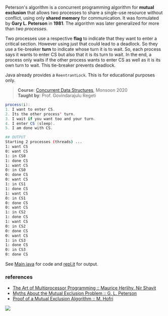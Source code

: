 Peterson's algorithm is a concurrent programming
algorithm for **mutual exclusion** that allows two
processes to share a single-use resource without
conflict, using only **shared memory** for communication.
It was formulated by **Gary L. Peterson** in **1981**.
The algorithm was later generalized for more than
*two processes*.

Two processes use a respective **flag** to
indicate that they want to enter a critical
section. However using just that could lead to
a deadlock. So they use a tie-breaker **turn** to
indicate whose turn it is to wait. So, each
process says it wants to enter CS but also that
it is its turn to wait. In the end, a process
only waits if the other process wants to enter
CS as well as it is its own turn to wait. This
tie-breaker prevents deadlock.

Java already provides a `ReentrantLock`. This is
for educational purposes only.

> **Course**: [Concurrent Data Structures], Monsoon 2020\
> **Taught by**: Prof. Govindarajulu Regeti

[Concurrent Data Structures]: https://github.com/iiithf/concurrent-data-structures

```java
process(i):
1. I want to enter CS.
2. Its the other process' turn.
3. I wait if you want too and your turn.
4. I enter CS (sleep).
5. I am done with CS.
```

```bash
## OUTPUT
Starting 2 processes (threads) ...
1: want CS
0: want CS
1: in CS0
1: done CS
1: want CS
0: in CS0
0: done CS
0: want CS
1: in CS1
1: done CS
1: want CS
0: in CS1
0: done CS
0: want CS
1: in CS2
1: done CS
1: want CS
0: in CS2
0: done CS
0: want CS
1: in CS3
1: done CS
0: in CS3
0: done CS
```

See [Main.java] for code and [repl.it] for output.

[Main.java]: https://repl.it/@wolfram77/peterson-algorithm#Main.java
[repl.it]: https://peterson-algorithm.wolfram77.repl.run


### references

- [The Art of Multiprocessor Programming :: Maurice Herlihy, Nir Shavit](https://dl.acm.org/doi/book/10.5555/2385452)
- [Myths About the Mutual Exclusion Problem :: G. L. Peterson](https://zoo.cs.yale.edu/classes/cs323/doc/Peterson.pdf)
- [Proof of a Mutual Exclusion Algorithm :: M. Hofri](https://docs.lib.purdue.edu/cgi/viewcontent.cgi?referer=https://www.google.com/&httpsredir=1&article=1778&context=cstech)

![](https://ga-beacon.deno.dev/G-G1E8HNDZYY:v51jklKGTLmC3LAZ4rJbIQ/github.com/javaf/peterson-algorithm)

